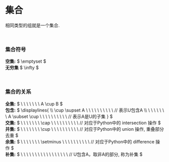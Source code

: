 
# 集合  
相同类型的组就是一个集合.  

&nbsp;  
### 集合符号  
**空集:** $ \emptyset $  
**无穷集** $ \infty $  

&nbsp;  
### 集合的关系  
**全集:** $ \ \ \ \ \ \ \  A \cup B $  
**包含:** $ \displaylines{ 
               \\\\
               \cup \supset A   \ \ \ \ \ \ \ \ \ \  // 表示U包含A
               \\\\
              \ \ \ \ \ \ \  A \subset \cup   \ \ \ \ \ \ \ \ \ \  // 表示A是U的子集
            }
          $  
**交集:** $ \ \ \ \ \ \ \ \cap       \ \ \ \ \ \ \ \ \ \   // 对应于Python中的 intersection 操作 $  
**并集:** $ \ \ \ \ \ \ \ \cup       \ \ \ \ \ \ \ \ \ \   // 对应于Python中的 union 操作, 重叠部分去重  $  
**余集:** $ \ \ \ \ \ \ \ \setminus  \ \ \ \ \ \ \ \ \ \   // 对应于Python中的 difference 操作 $  
**补集:** $ \ \ \ \ \ \ \ \ \ \ \ \ \ \ \ \ \              // U包含A，取非A的部分, 称为补集 $  

